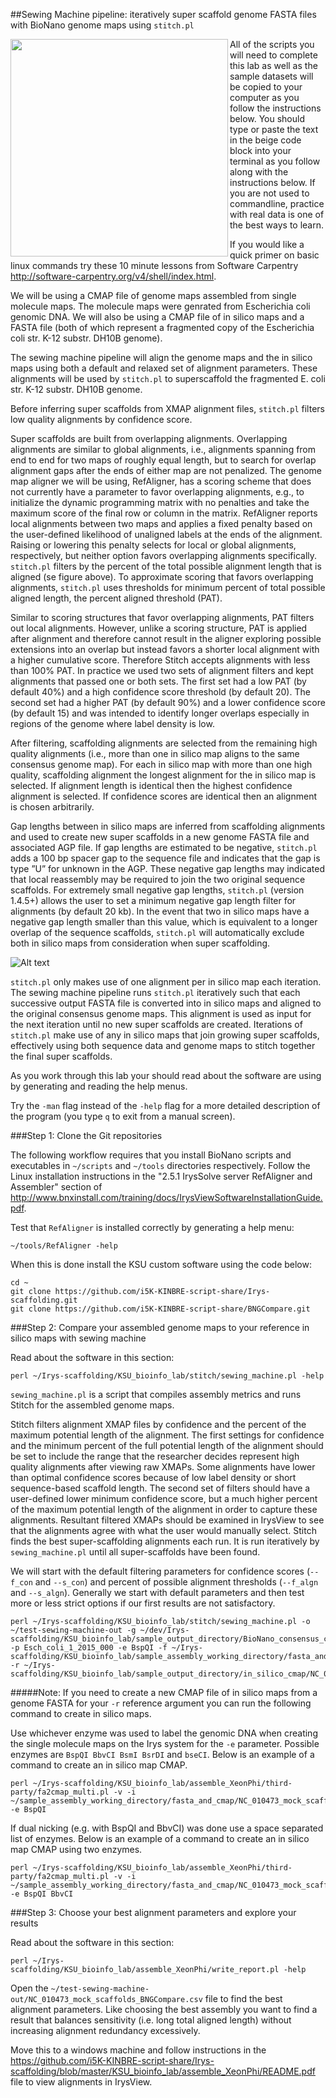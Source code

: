 ##Sewing Machine pipeline: iteratively super scaffold genome FASTA files with BioNano genome maps using `stitch.pl`

<a href="url"><img src="https://raw.githubusercontent.com/i5K-KINBRE-script-share/Irys-scaffolding/master/KSU_bioinfo_lab/pipelines_for_bionano_data_wide.png" align="left" width="348" ></a>

All of the scripts you will need to complete this lab as well as the sample datasets will be copied to your computer as you follow the instructions below. You should type or paste the text in the beige code block into your terminal as you follow along with the instructions below. If you are not used to commandline, practice with real data is one of the best ways to learn.

If you would like a quick primer on basic linux commands try these 10 minute lessons from Software Carpentry http://software-carpentry.org/v4/shell/index.html. 

We will be using a CMAP file of genome maps assembled from single molecule maps. The molecule maps were genrated from Escherichia coli genomic DNA. We will also be using a CMAP file of in silico maps and a FASTA file (both of which represent a fragmented copy of the Escherichia coli str. K-12 substr. DH10B genome).

The sewing machine pipeline will align the genome maps and the in silico maps using both a default and relaxed set of alignment parameters. These alignments will be used by `stitch.pl` to superscaffold the fragmented E. coli str. K-12 substr. DH10B genome.

Before inferring super scaffolds from XMAP alignment files, `stitch.pl` filters low quality alignments by confidence score.

Super scaffolds are built from overlapping alignments. Overlapping alignments are similar to global alignments, i.e., alignments spanning from end to end for two maps of roughly equal length, but to search for overlap alignment gaps after the ends of either map are not penalized. The genome map aligner we will be using, RefAligner, has a scoring scheme that does not currently have a parameter to favor overlapping alignments, e.g., to initialize the dynamic programming matrix with no penalties and take the maximum score of the final row or column in the matrix. RefAligner reports local alignments between two maps and applies a fixed penalty based on the user-defined likelihood of unaligned labels at the ends of the alignment. Raising or lowering this penalty selects for local or global alignments, respectively, but neither option favors overlapping alignments specifically. `stitch.pl` filters by the percent of the total possible alignment length that is aligned (se figure above). To approximate scoring that favors overlapping alignments, `stitch.pl` uses thresholds for minimum percent of total possible aligned length, the percent aligned threshold (PAT).

Similar to scoring structures that favor overlapping alignments, PAT filters out local alignments. However, unlike a scoring structure, PAT is applied after alignment and therefore cannot result in the aligner exploring possible extensions into an overlap but instead favors a shorter local alignment with a higher cumulative score. Therefore Stitch accepts alignments with less than 100% PAT.
In practice we used two sets of alignment filters and kept alignments that passed one or both sets. The first set had a low PAT (by default 40%) and a high confidence score threshold (by default 20). The second set had a higher PAT (by default 90%) and a lower confidence score (by default 15) and was intended to identify longer overlaps especially in regions of the genome where label density is low.

After filtering, scaffolding alignments are selected from the remaining high quality alignments (i.e., more than one in silico map aligns to the same consensus genome map). For each in silico map with more than one high quality, scaffolding alignment the longest alignment for the in silico map is selected. If alignment length is identical then the highest confidence alignment is selected. If confidence scores are identical then an alignment is chosen arbitrarily.

Gap lengths between in silico maps are inferred from scaffolding alignments and used to create new super scaffolds in a new genome FASTA file and associated AGP file. If gap lengths are estimated to be negative, `stitch.pl` adds a 100 bp spacer gap to the sequence file and indicates that the gap is type ”U” for unknown in the AGP. These negative gap lengths may indicated that local reassembly may be required to join the two original sequence scaffolds. For extremely small negative gap lengths, `stitch.pl` (version 1.4.5+) allows the user to set a minimum negative gap length filter for alignments (by default 20 kb). In the event that two in silico maps have a negative gap length smaller than this value, which is equivalent to a longer overlap of the sequence scaffolds, `stitch.pl` will automatically exclude both in silico maps from consideration when super scaffolding.

![Alt text](https://raw.github.com/i5K-KINBRE-script-share/Irys-scaffolding/master/KSU_bioinfo_lab/scaffolding.png)

`stitch.pl` only makes use of one alignment per in silico map each iteration. The sewing machine pipeline runs `stitch.pl` iteratively such that each successive output FASTA file is converted into in silico maps and aligned to the original consensus genome maps. This alignment is used as input for the next iteration until no new super scaffolds are created. Iterations of `stitch.pl` make use of any in silico maps that join growing super scaffolds, effectively using both sequence data and genome maps to stitch together the final super scaffolds.

As you work through this lab your should read about the software are using by generating and reading the help menus. 

Try the `-man` flag instead of the `-help` flag for a more detailed description of the program (you type `q` to exit from a manual screen).

###Step 1: Clone the Git repositories 

The following workflow requires that you install BioNano scripts and executables in `~/scripts` and `~/tools` directories respectively. Follow the Linux installation instructions in the "2.5.1 IrysSolve server RefAligner and Assembler" section of http://www.bnxinstall.com/training/docs/IrysViewSoftwareInstallationGuide.pdf.

Test that `RefAligner` is installed correctly by generating a help menu:

```
~/tools/RefAligner -help
```

When this is done install the KSU custom software using the code below:

```
cd ~
git clone https://github.com/i5K-KINBRE-script-share/Irys-scaffolding.git
git clone https://github.com/i5K-KINBRE-script-share/BNGCompare.git
```


###Step 2: Compare your assembled genome maps to your reference in silico maps with sewing machine

Read about the software in this section:

```
perl ~/Irys-scaffolding/KSU_bioinfo_lab/stitch/sewing_machine.pl -help
```

`sewing_machine.pl` is a script that compiles assembly metrics and runs Stitch for the assembled genome maps.

Stitch filters alignment XMAP files by confidence and the percent of the maximum potential length of the alignment. The first settings for confidence and the minimum percent of the full potential length of the alignment should be set to include the range that the researcher decides represent high quality alignments after viewing raw XMAPs. Some alignments have lower than optimal confidence scores because of low label density or short sequence-based scaffold length. The second set of filters should have a user-defined lower minimum confidence score, but a much higher percent of the maximum potential length of the alignment in order to capture these alignments. Resultant filtered XMAPs should be examined in IrysView to see that the alignments agree with what the user would manually select. Stitch finds the best super-scaffolding alignments each run. It is run iteratively by `sewing_machine.pl` until all super-scaffolds have been found.

We will start with the default filtering parameters for confidence scores (`--f_con` and `--s_con`) and percent of possible alignment thresholds (`--f_algn` and `--s_algn`). Generally we start with default parameters and then test more or less strict options if our first results are not satisfactory.

```
perl ~/Irys-scaffolding/KSU_bioinfo_lab/stitch/sewing_machine.pl -o ~/test-sewing-machine-out -g ~/dev/Irys-scaffolding/KSU_bioinfo_lab/sample_output_directory/BioNano_consensus_cmap/ESCH_COLI_1_2015_000_STRICT_T_150_REFINEFINAL1.cmap -p Esch_coli_1_2015_000 -e BspQI -f ~/Irys-scaffolding/KSU_bioinfo_lab/sample_assembly_working_directory/fasta_and_cmap/NC_010473_mock_scaffolds.fna -r ~/Irys-scaffolding/KSU_bioinfo_lab/sample_output_directory/in_silico_cmap/NC_010473_mock_scaffolds_BspQI.cmap
```

#####Note: If you need to create a new CMAP file of in silico maps from a genome FASTA for your `-r` reference argument you can run the following command to create in silico maps.

Use whichever enzyme was used to label the genomic DNA when creating the single molecule maps on the Irys system for the `-e` parameter. Possible enzymes are `BspQI BbvCI BsmI BsrDI` and `bseCI`. Below is an example of a command to create an in silico map CMAP.

```
perl ~/Irys-scaffolding/KSU_bioinfo_lab/assemble_XeonPhi/third-party/fa2cmap_multi.pl -v -i ~/sample_assembly_working_directory/fasta_and_cmap/NC_010473_mock_scaffolds.fna -e BspQI
```

If dual nicking (e.g. with BspQI and BbvCI) was done use a space separated list of enzymes. Below is an example of a command to create an in silico map CMAP using two enzymes.

```
perl ~/Irys-scaffolding/KSU_bioinfo_lab/assemble_XeonPhi/third-party/fa2cmap_multi.pl -v -i ~/sample_assembly_working_directory/fasta_and_cmap/NC_010473_mock_scaffolds.fna -e BspQI BbvCI
```

###Step 3: Choose your best alignment parameters and explore your results

Read about the software in this section:

```
perl ~/Irys-scaffolding/KSU_bioinfo_lab/assemble_XeonPhi/write_report.pl -help
```

Open the `~/test-sewing-machine-out/NC_010473_mock_scaffolds_BNGCompare.csv` file to find the best alignment parameters. Like choosing the best assembly you want to find a result that balances sensitivity (i.e. long total aligned length) without increasing alignment redundancy excessively.


Move this to a windows machine and follow instructions in the https://github.com/i5K-KINBRE-script-share/Irys-scaffolding/blob/master/KSU_bioinfo_lab/assemble_XeonPhi/README.pdf file to view alignments in IrysView.


